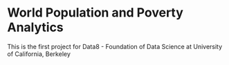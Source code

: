 # World Population and Poverty Analytics

This is the first project for Data8 - Foundation of Data Science at University of California, Berkeley
